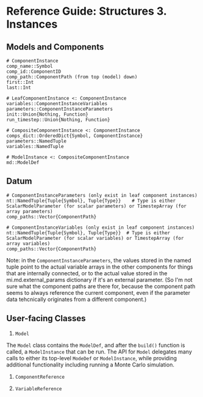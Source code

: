 # Reference Guide: Structures 3. Instances

## Models and Components

```
# ComponentInstance
comp_name::Symbol
comp_id::ComponentID
comp_path::ComponentPath (from top (model) down)
first::Int
last::Int

# LeafComponentInstance <: ComponentInstance
variables::ComponentInstanceVariables
parameters::ComponentInstanceParameters
init::Union{Nothing, Function}
run_timestep::Union{Nothing, Function}

# CompositeComponentInstance <: ComponentInstance
comps_dict::OrderedDict{Symbol, ComponentInstance}
parameters::NamedTuple
variables::NamedTuple

# ModelInstance <: CompositeComponentInstance
md::ModelDef
```

## Datum

```
# ComponentInstanceParameters (only exist in leaf component instances)
nt::NamedTuple{Tuple{Symbol}, Tuple{Type}}    # Type is either ScalarModelParameter (for scalar parameters) or TimestepArray (for array parameters)
comp_paths::Vector{ComponentPath}

# ComponentInstanceVariables (only exist in leaf component instances)
nt::NamedTuple{Tuple{Symbol}, Tuple{Type}}  # Type is either ScalarModelParameter (for scalar variables) or TimestepArray (for array variables)
comp_paths::Vector{ComponentPath}
```
Note: in the `ComponentInstanceParameters`, the values stored in the named tuple point to the actual variable arrays in the other components for things that are internally connected, or to the actual value stored in the mi.md.external_params dictionary if it's an external parameter. (So I'm not sure what the component paths are there for, because the component path seems to always reference the current component, even if the parameter data tehcnically originates from a different component.)

## User-facing Classes

1. `Model`

The `Model` class contains the `ModelDef`, and after the `build()` function is called, a `ModelInstance` that can be run. The API for `Model` delegates many calls to either its top-level `ModeDef` or `ModelInstance`, while providing additional functionality including running a Monte Carlo simulation.

1. `ComponentReference`

1. `VariableReference`
